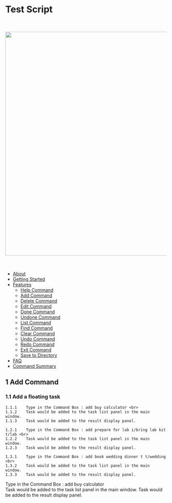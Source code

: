 <!--@@author A0143095H	-->

# Test Script 

<br><br>
<img src="images/Main.JPG" width="700"><br>
   <br><br>


* [About](#about)
* [Getting Started](#getting-started)
* [Features](#features)
    * [Help Command](#1-help-command)
    * [Add Command](#2-add-command-add)
    * [Delete Command](#3-delete-command-delete)
    * [Edit Command](#4-edit-command)
    * [Done Command](#5-done-command)
    * [Undone Command](#6-undone-command)
    * [List Command](#7-list-command)
    * [Find Command](#8-find-command)
    * [Clear Command](#9-clear-command)
    * [Undo Command](#10-undo-command)
    * [Redo Command](#11-redo-command)
    * [Exit Command](#12-exiting-the-program-exit)
    * [Save to Directory](#13-saving-to-directory)
* [FAQ](#faq)
* [Command Summary](#command-summary)


## 1 Add Command <br>

### 1.1  Add a floating task <br>

    1.1.1    Type in the Command Box : add buy calculator <br>
    1.1.2    Task would be added to the task list panel in the main window.
    1.1.3    Task would be added to the result display panel.
    
    1.2.1    Type in the Command Box : add prepare for lab i/bring lab kit t/lab <br>
    1.2.2    Task would be added to the task list panel in the main window.
    1.2.3    Task would be added to the result display panel.
  
    1.3.1    Type in the Command Box : add book wedding dinner t t/wedding <br>
    1.3.2    Task would be added to the task list panel in the main window.
    1.3.3    Task would be added to the result display panel.


  Type in the Command Box : add buy calculator <br>
  Task would be added to the task list panel in the main window.
  Task would be added to the result display panel.

